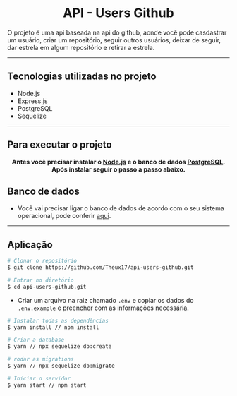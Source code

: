 <h1 align="center" > API - Users Github </h1>

<p>O projeto é uma api baseada na api do github, aonde você pode casdastrar um usuário, criar um repositório, seguir outros usuários, deixar de seguir, dar estrela em algum repositório e retirar a estrela.</p>

---
## Tecnologias utilizadas no projeto

- Node.js
- Express.js
- PostgreSQL
- Sequelize

---
## Para executar o projeto 

<p align="center"><strong> Antes você precisar instalar o 
<a href="https://nodejs.org/en/download">Node.js</a> e o banco de dados <a href="https://www.postgresql.org/download/">PostgreSQL</a>. Após instalar seguir o passo a passo abaixo.</strong></p>

## Banco de dados

* Você vai precisar ligar o banco de dados de acordo com o seu sistema operacional, pode conferir <a href="https://tableplus.com/blog/2018/10/how-to-start-stop-restart-postgresql-server.html">aqui</a>.

---
## Aplicação

```bash
# Clonar o repositório
$ git clone https://github.com/Theux17/api-users-github.git

# Entrar no diretório 
$ cd api-users-github.git
```
* Criar um arquivo na raiz chamado `.env` e copiar os dados do `.env.example` e preencher com as informações necessária.

```bash
# Instalar todas as dependências 
$ yarn install // npm install

# Criar a database 
$ yarn // npx sequelize db:create

# rodar as migrations
$ yarn // npx sequelize db:migrate

# Iniciar o servidor
$ yarn start // npm start
```